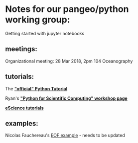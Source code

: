 # Notes for our pangeo/python working group:
  
Getting started with jupyter notebooks

## meetings:
    
   Organizational meeting: 28 Mar 2018, 2pm 104 Oceanography

## tutorials:

  The [**"official" Python Tutorial**](https://docs.python.org/3/tutorial/)
  
  Ryan's [**"Python for Scientific Computing" workshop page**](https://github.com/rabernat/python_teaching)
  
  [**eScience tutorials**](https://github.com/uwescience/eScience_tutorials)


## examples:

  Nicolas Fauchereau's [EOF example](http://nbviewer.jupyter.org/github/nicolasfauchereau/metocean/blob/master/notebooks/eofs_EOF_decomposition.ipynb) - needs to be updated
